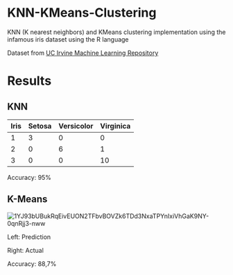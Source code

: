 # KNN-KMeans-Clustering
KNN (K nearest neighbors) and KMeans clustering implementation using the infamous iris dataset using the R language

Dataset from [UC Irvine Machine Learning Repository](http://archive.ics.uci.edu/ml/datasets/Iris)

# Results
## KNN
|Iris|Setosa|Versicolor|Virginica|
|----|------|---------|-----|
| 1 | 3 | 0 | 0 |
| 2 | 0 | 6 | 1 |
| 3 | 0 | 0 | 10|

Accuracy: 95%

## K-Means

![1YJ93bUBukRqEivEUON2TFbvBOVZk6TDd3NxaTPYnIxiVhGaK9NY-0qnRjj3-nww](https://user-images.githubusercontent.com/43440295/107363432-6da6e100-6ada-11eb-9bb4-759af9e85c65.png)

Left: Prediction

Right: Actual

Accuracy: 88,7%
